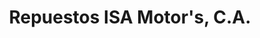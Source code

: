---
title: "Repuestos ISA Motor's, C.A."
url: /ciudad-guayana-puerto-ordaz/repuestos-isa-motors-c-a/
shop: Autoteile
---